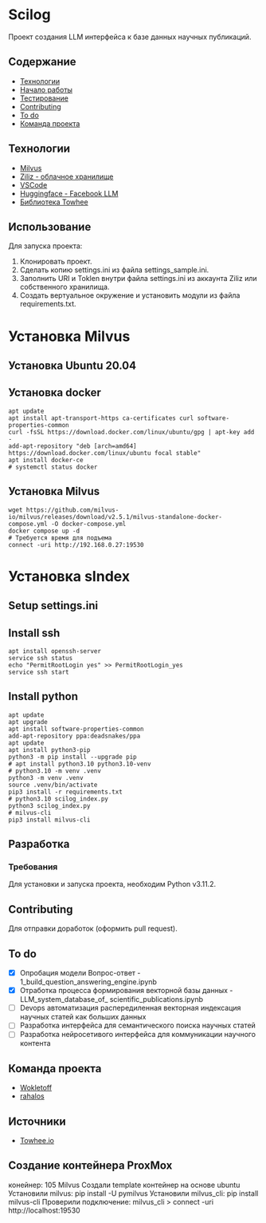# Scilog

Проект создания LLM интерфейса к базе данных научных публикаций.

## Содержание
- [Технологии](#технологии)
- [Начало работы](#начало-работы)
- [Тестирование](#тестирование)
- [Contributing](#contributing)
- [To do](#to-do)
- [Команда проекта](#команда-проекта)

## Технологии
- [Milvus](https://milvus.io/docs/integrate_with_haystack.md)
- [Ziliz - облачное хранилище](https://zilliz.com/)
- [VSCode](https://code.visualstudio.com/)
- [Huggingface - Facebook LLM ](https://huggingface.co/facebook/dpr-ctx_encoder-single-nq-base)
- [Библиотека Towhee](https://towhee.io/)


## Использование
Для запуска проекта:
 1. Клонировать проект.
 2. Сделать копию settings.ini  из файла settings_sample.ini.
 3. Заполнить URI и Toklen внутри файла settings.ini из аккаунта Ziliz или собственного хранилища.
 4. Создать вертуальное окружение и установить модули из файла requirements.txt.


# Установка Milvus

## Установка Ubuntu 20.04

## Установка docker
```shell
apt update
apt install apt-transport-https ca-certificates curl software-properties-common
curl -fsSL https://download.docker.com/linux/ubuntu/gpg | apt-key add -
add-apt-repository "deb [arch=amd64] https://download.docker.com/linux/ubuntu focal stable"
apt install docker-ce
# systemctl status docker
```
##  Установка Milvus
```shell
wget https://github.com/milvus-io/milvus/releases/download/v2.5.1/milvus-standalone-docker-compose.yml -O docker-compose.yml
docker compose up -d
# Требуется время для подъема
connect -uri http://192.168.0.27:19530
```
# Установка sIndex
## Setup settings.ini
## Install ssh
```shell
apt install openssh-server
service ssh status
echo "PermitRootLogin yes" >> PermitRootLogin_yes
service ssh start
```
## Install python
```shell
apt update
apt upgrade
apt install software-properties-common
add-apt-repository ppa:deadsnakes/ppa
apt update
apt install python3-pip
python3 -m pip install --upgrade pip
# apt install python3.10 python3.10-venv
# python3.10 -m venv .venv
python3 -m venv .venv
source .venv/bin/activate
pip3 install -r requirements.txt
# python3.10 scilog_index.py
python3 scilog_index.py
# milvus-cli
pip3 install milvus-cli
```

## Разработка
### Требования
Для установки и запуска проекта, необходим Python v3.11.2.

## Contributing
Для отправки доработок (оформить pull request).

## To do
- [x] Опробация модели Вопрос-ответ - 1_build_question_answering_engine.ipynb
- [x] Отработка процесса формирования векторной базы данных - LLM_system_database_of_ scientific_publications.ipynb
- [ ] Devops автоматизация распередиленная векторная индексация научных статей как больших данных
- [ ] Разработка интерфейса для семантического поиска научных статей
- [ ] Разработка нейросетивого интерфейса для коммуникации научного контента

## Команда проекта
- [Wokletoff](https://github.com/Wokletoff)
- [rahalos](https://github.com/rahalos)

## Источники
- [Towhee.io](https://github.com/towhee-io/examples/tree/main/nlp/question_answering) 

## Создание контейнера ProxMox
конейнер: 105 Milvus 
Создали template контейнер на основе ubuntu 
Установили milvus: pip install -U pymilvus 
Установили milvus_cli: pip install milvus-cli 
Проверили подключение: milvus_cli > connect -uri http://localhost:19530 
